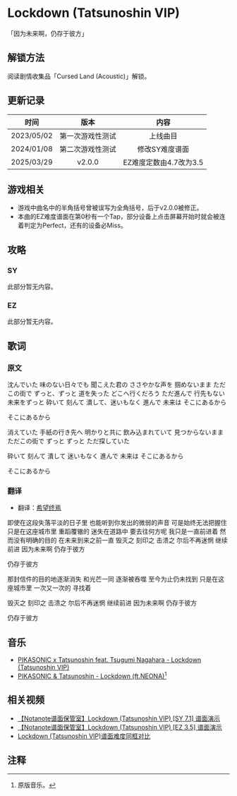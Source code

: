 # Lockdown (Tatsunoshin VIP)

<div class="NoticeBoard">
  <p>「因为未来啊，仍存于彼方」</p>
</div>

<script>
var parameter = {
    songName: 'Lockdown (Tatsunoshin VIP)',
    alias: ['Lockdown'],
    composer: '<a onclick="Jump(\'composerList#Tatsunoshin\')">Tatsunoshin</a> <a onclick="Jump(\'composerList#PIKASONIC\')">PIKASONIC</a> feat. Tsugumi Nagahara',
    duration: '03:42',
    bpm: 170,
    chapter: '<a onclick="Jump(\'chapterList#main-story-1\')">主线一·晴雨之遇</a>',
    diff: {
        sy: 7.1,
        ez: 3.5
    },
    notenum: {
        sy: 736,
        ez: 458
    },
    charter: {
        sy: '<a onclick="Jump(\'charterList#XyX\')">嘤嘤嘤箱</a> feat. <a onclick="Jump(\'charterList#Donghua\')">冬花</a>',
        ez: '<a onclick="Jump(\'charterList#XyX\')">嘤嘤嘤箱</a> feat. <a onclick="Jump(\'charterList#Donghua\')">冬花</a> (<a onclick="Jump(\'charterList#HXDan\')">活性氮</a> modified)'
    },
    update: [
        {version: '第一次游戏性测试', date: Date(2023, 4, 2), platform: 'Steam'},
        {version: 'v2.0.0', date: Date(2024, 3, 2), platform: 'TapTap'},
        {version: 'v2.2.1', date: Date(2024, 4, 28), platform: 'iOS外区'}
    ],
    illust: '',
    illustrator: '<a onclick="Jump(\'illustratorList#Guli\')">故离</a>'
};
songinfo(parameter);
</script>

<div id="songinfo"></div>

## 解锁方法

阅读剧情收集品<a onclick="Jump('collectibles#Cursed_Land_(Acoustic)')">「Cursed Land (Acoustic)」</a>解锁。

## 更新记录

| 时间 | 版本 | 内容 |
| :-: | :-: | :-: |
| 2023/05/02 | 第一次游戏性测试 | 上线曲目 |
| 2024/01/08 | 第二次游戏性测试 | 修改SY难度谱面 |
| 2025/03/29 | v2.0.0 | EZ难度定数由4.7改为3.5 |

## 游戏相关

- 游戏中曲名中的半角括号曾被误写为全角括号，后于v2.0.0被修正。
- 本曲的EZ难度谱面在第0秒有一个Tap，部分设备上点击屏幕开始时就会被连着判定为Perfect，还有的设备必Miss。

## 攻略

### SY

此部分暂无内容。

### EZ

此部分暂无内容。

## 歌词

### 原文

沈んでいた 味のない日々でも
聞こえた君の ささやかな声を
掴めないまま ただこの街で
ずっと、ずっと 道を失った
どこへ行くだろう ただ進んで
行先もない 未来をずっと
砕いて 刻んて 潰して、迷いもなく
進んで 未来は
そこにあるから

そこにあるから

消えていた 手紙の行き先へ
明かりと共に 飲み込まれていて
見つからないまま ただこの街で
ずっと ずっと ただ探していた

砕いて 刻んて 潰して 迷いもなく
進んで 未来は
そこにあるから

そこにあるから

### 翻译

- 翻译：[希望终焉](https://music.163.com/#/user/home?id=81334699)

即使在这段失落平淡的日子里
也能听到你发出的微弱的声音
可是始终无法把握住 只是在这座城市里
重蹈覆辙的 迷失在道路中
要去往何方呢 我只是一直前进着
然而没有明确的目的 在未来到来之前一直
毁灭之 刻印之 击溃之 尔后不再迷惘
继续前进 因为未来啊
仍存于彼方

仍存于彼方

那封信件的目的地逐渐消失
和光芒一同 逐渐被吞噬
至今为止仍未找到 只是在这座城市里
一次又一次的 寻找着

毁灭之 刻印之 击溃之 尔后不再迷惘
继续前进 因为未来啊
仍存于彼方

仍存于彼方

## 音乐

- <span class="bilibili-icon"></span>[PIKASONIC x Tatsunoshin feat. Tsugumi Nagahara - Lockdown (Tatsunoshin VIP)](https://www.bilibili.com/video/BV1qt4y1s79g/)
- <span class="bilibili-icon"></span>[PIKASONIC & Tatsunoshin - Lockdown (ft.NEONA)](https://www.bilibili.com/video/BV1xR4y1e7SQ/)[^1]

## 相关视频

- <span class="bilibili-icon"></span>[【Notanote谱面保管室】Lockdown (Tatsunoshin VIP) [SY 7.1] 谱面演示](https://www.bilibili.com/video/BV1ZJgozwEbL/)
- <span class="bilibili-icon"></span>[【Notanote谱面保管室】Lockdown (Tatsunoshin VIP) [EZ 3.5] 谱面演示](https://www.bilibili.com/video/BV1dpgozFE6s/)
- <span class="bilibili-icon"></span>[Lockdown (Tatsunoshin VIP)谱面难度同框对比](https://www.bilibili.com/video/BV1L3woeSEit/)

## 注释

[^1]: 原版音乐。
